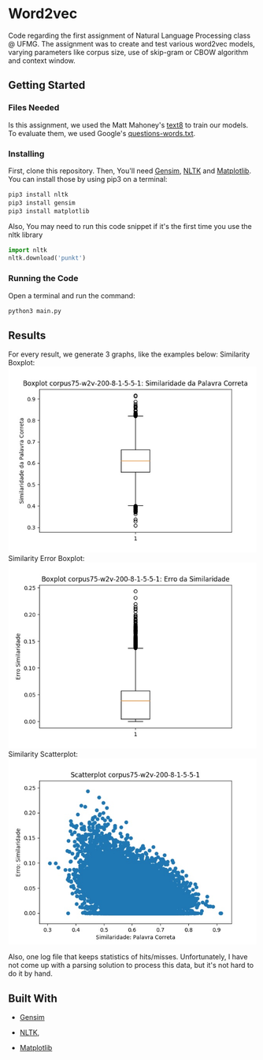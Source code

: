 # Word2vec
Code regarding the first assignment of Natural Language Processing class @ UFMG. The assignment was to create and test various word2vec models, varying parameters like corpus size, use of skip-gram or CBOW algorithm and context window.

## Getting Started
### Files Needed
Is this assignment, we used the Matt Mahoney's [text8]( http://mattmahoney.net/dc/text8.zip) to train our models. To evaluate them, we used Google's [questions-words.txt](https://code.google.com/archive/p/word2vec/source/default/source).

### Installing
First, clone this repository. Then, You'll need [Gensim](https://radimrehurek.com/gensim/), [NLTK](https://www.nltk.org/) and [Matplotlib](https://matplotlib.org/). You can install those by using pip3 on a terminal:
```bash
pip3 install nltk
pip3 install gensim
pip3 install matplotlib
```

Also, You may need to run this code snippet if it's the first time you use the nltk library
```python
import nltk
nltk.download('punkt')
```

### Running the Code
Open a terminal and run the command:
```bash
python3 main.py
```

## Results
For every result, we generate 3 graphs, like the examples below:
Similarity Boxplot:
![Example Graph: Similarity Boxplot](/results/corpus75-w2v-200-8-1-5-5-1-results/boxplot-corpus75-w2v-200-8-1-5-5-1.jpg "Similarity Boxplot")
Similarity Error Boxplot:
![Example Graph: Error Boxplot](/results/corpus75-w2v-200-8-1-5-5-1-results/boxplot-erro-corpus75-w2v-200-8-1-5-5-1.jpg "Error Boxplot")
Similarity Scatterplot:
![Example Graph: Similarity Scatterplot](/results/corpus75-w2v-200-8-1-5-5-1-results/scatter-corpus75-w2v-200-8-1-5-5-1.jpg "Similarity Scatterplot")

Also, one log file that keeps statistics of hits/misses. Unfortunately, I have not come up with a parsing solution to process this data, but it's not hard to do it by hand.


## Built With
- [Gensim](https://radimrehurek.com/gensim/)

- [NLTK](https://www.nltk.org/),

- [Matplotlib](https://matplotlib.org/)
